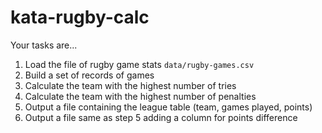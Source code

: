 # kata-rugby-calc

Your tasks are...

1. Load the file of rugby game stats `data/rugby-games.csv`
2. Build a set of records of games
3. Calculate the team with the highest number of tries
4. Calculate the team with the highest number of penalties
5. Output a file containing the league table (team, games played, points)
6. Output a file same as step 5 adding a column for points difference